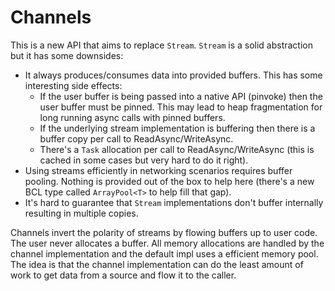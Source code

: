 # Channels

This is a new API that aims to replace `Stream`. `Stream` is a solid abstraction but it has some downsides:
- It always produces/consumes data into provided buffers. This has some interesting side effects:
  - If the user buffer is being passed into a native API (pinvoke) then the user buffer must be pinned. This may lead to heap fragmentation for long running async calls with pinned buffers.
  - If the underlying stream implementation is buffering then there is a buffer copy per call to ReadAsync/WriteAsync.
  - There's a `Task` allocation per call to ReadAsync/WriteAsync (this is cached in some cases but very hard to do it right).
- Using streams efficiently in networking scenarios requires buffer pooling. Nothing is provided out of the box to help here (there's a new BCL type called `ArrayPool<T>` to help fill that gap).
- It's hard to guarantee that `Stream` implementations don't buffer internally resulting in multiple copies.


Channels invert the polarity of streams by flowing buffers up to user code. The user never allocates a buffer. All memory allocations are handled by the channel implementation and the default impl uses a efficient memory pool. The idea is that the channel implementation can do the least amount of work to get data from a source and flow it to the caller.
